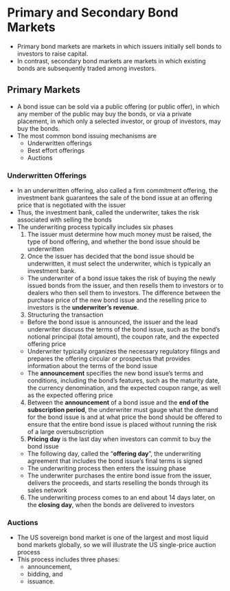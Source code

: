 # Primary and Secondary Bond Markets
- Primary bond markets are markets in which issuers initially sell bonds to investors to raise capital. 
- In contrast, secondary bond markets are markets in which existing bonds are subsequently traded among investors.

## Primary Markets
- A bond issue can be sold via a public offering (or public offer), in which any member of the public may buy the bonds, or via a private placement, in which only a selected investor, or group of investors, may buy the bonds.
- The most common bond issuing mechanisms are 
  - Underwritten offerings
  - Best effort offerings 
  - Auctions

### Underwritten Offerings
- In an underwritten offering, also called a firm commitment offering, the investment bank guarantees the sale of the bond issue at an offering price that is negotiated with the issuer
- Thus, the investment bank, called the underwriter, takes the risk associated with selling the bonds
- The underwriting process typically includes six phases
  1. The issuer must determine how much money must be raised, the type of bond offering, and whether the bond issue should be underwritten
  2. Once the issuer has decided that the bond issue should be underwritten, it must select the underwriter, which is typically an investment bank. 
    - The underwriter of a bond issue takes the risk of buying the newly issued bonds from the issuer, and then resells them to investors or to dealers who then sell them to investors. The difference between the purchase price of the new bond issue and the reselling price to investors is the **underwriter’s revenue**. 
  3. Structuring the transaction
    -  Before the bond issue is announced, the issuer and the lead underwriter discuss the terms of the bond issue, such as the bond’s notional principal (total amount), the coupon rate, and the expected offering price
    -  Underwriter typically organizes the necessary regulatory filings and prepares the offering circular or prospectus that provides information about the terms of the bond issue
    -  The **announcement** specifies the new bond issue’s terms and conditions, including the bond’s features, such as the maturity date, the currency denomination, and the expected coupon range, as well as the expected offering price
  4. Between the **announcement** of a bond issue and the **end of the subscription period**, the underwriter must gauge what the demand for the bond issue is and at what price the bond should be offered to ensure that the entire bond issue is placed without running the risk of a large oversubscription
  5. **Pricing day** is the last day when investors can commit to buy the bond issue
    - The following day, called the “**offering day**”, the underwriting agreement that includes the bond issue’s final terms is signed
    - The underwriting process then enters the issuing phase
    - The underwriter purchases the entire bond issue from the issuer, delivers the proceeds, and starts reselling the bonds through its sales network
  6. The underwriting process comes to an end about 14 days later, on the **closing day**, when the bonds are delivered to investors

### Auctions
- The US sovereign bond market is one of the largest and most liquid bond markets globally, so we will illustrate the US single-price auction process
- This process includes three phases: 
  - announcement, 
  - bidding, and 
  - issuance.
